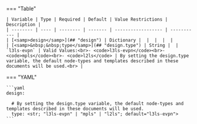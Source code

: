 <!--
  ~ Copyright (c) 2023 Arista Networks, Inc.
  ~ Use of this source code is governed by the Apache License 2.0
  ~ that can be found in the LICENSE file.
  -->
=== "Table"

    | Variable | Type | Required | Default | Value Restrictions | Description |
    | -------- | ---- | -------- | ------- | ------------------ | ----------- |
    | [<samp>design</samp>](## "design") | Dictionary |  |  |  |  |
    | [<samp>&nbsp;&nbsp;type</samp>](## "design.type") | String |  | `l3ls-evpn` | Valid Values:<br>- <code>l3ls-evpn</code><br>- <code>mpls</code><br>- <code>l2ls</code> | By setting the design.type variable, the default node-types and templates described in these documents will be used.<br> |

=== "YAML"

    ```yaml
    design:

      # By setting the design.type variable, the default node-types and templates described in these documents will be used.
      type: <str; "l3ls-evpn" | "mpls" | "l2ls"; default="l3ls-evpn">
    ```
